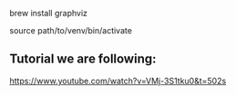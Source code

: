 brew install graphviz


source path/to/venv/bin/activate

## Tutorial we are following:
https://www.youtube.com/watch?v=VMj-3S1tku0&t=502s
